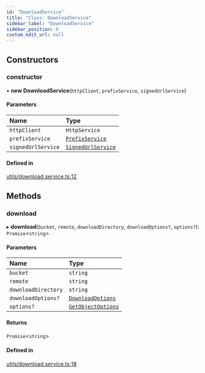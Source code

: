 ```yaml
---
id: "DownloadService"
title: "Class: DownloadService"
sidebar_label: "DownloadService"
sidebar_position: 0
custom_edit_url: null
---
```


## Constructors

### constructor

• **new DownloadService**(`httpClient`, `prefixService`, `signedUrlService`)

#### Parameters

| Name | Type |
| :------ | :------ |
| `httpClient` | `HttpService` |
| `prefixService` | [`PrefixService`](PrefixService) |
| `signedUrlService` | [`SignedUrlService`](SignedUrlService) |

#### Defined in

[utils/download.service.ts:12](https://github.com/LabO8/nestjs-s3/blob/5ca27ba/src/utils/download.service.ts#L12)

## Methods

### download

▸ **download**(`bucket`, `remote`, `downloadDirectory`, `downloadOptions?`, `options?`): `Promise`<`string`\>

#### Parameters

| Name | Type |
| :------ | :------ |
| `bucket` | `string` |
| `remote` | `string` |
| `downloadDirectory` | `string` |
| `downloadOptions?` | [`DownloadOptions`](../modules#downloadoptions) |
| `options?` | [`GetObjectOptions`](../modules#getobjectoptions) |

#### Returns

`Promise`<`string`\>

#### Defined in

[utils/download.service.ts:18](https://github.com/LabO8/nestjs-s3/blob/5ca27ba/src/utils/download.service.ts#L18)
